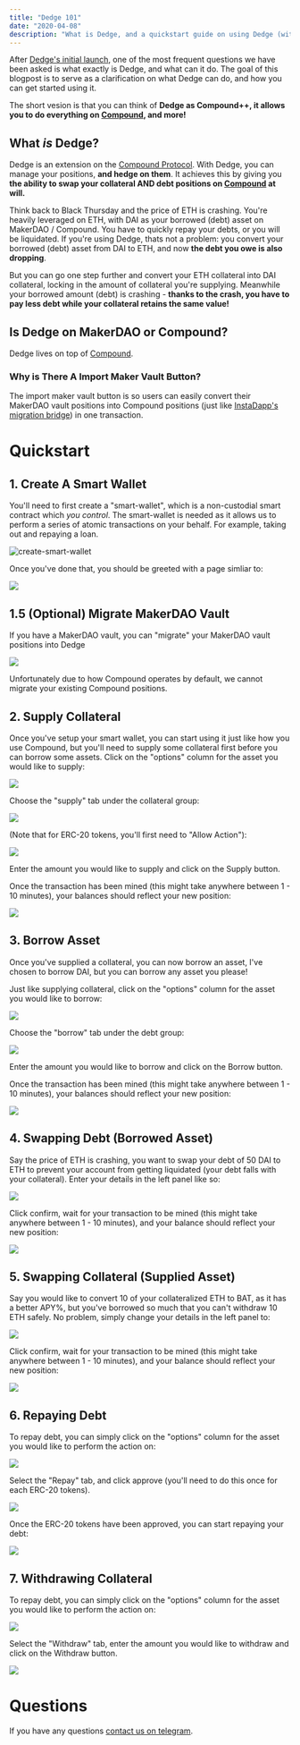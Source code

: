 ```yaml
---
title: "Dedge 101"
date: "2020-04-08"
description: "What is Dedge, and a quickstart guide on using Dedge (with pictures!)"
---
```


After [Dedge's initial launch](https://studydefi.com/introducing-dedge/), one of the most frequent questions we have been asked is what exactly is Dedge, and what can it do. The goal of this blogpost is to serve as a clarification on what Dedge can do, and how you can get started using it.

The short vesion is that you can think of __Dedge as Compound++, it allows you to do everything on [Compound](http://compound.finance/), and more!__

## What _is_ Dedge?

Dedge is an extension on the [Compound Protocol](http://compound.finance/). With Dedge, you can manage your positions, __and hedge on them__. It achieves this by giving you __the ability to swap your collateral AND debt positions on [Compound](http://compound.finance/) at will.__

Think back to Black Thursday and the price of ETH is crashing. You're heavily leveraged on ETH, with DAI as your borrowed (debt) asset on MakerDAO / Compound. You have to quickly repay your debts, or you will be liquidated. If you're using Dedge, thats not a problem: you convert your borrowed (debt) asset from DAI to ETH, and now __the debt you owe is also dropping__.

But you can go one step further and convert your ETH collateral into DAI collateral, locking in the amount of collateral you're supplying. Meanwhile your borrowed amount (debt) is crashing - __thanks to the crash, you have to pay less debt while your collateral retains the same value!__

## Is Dedge on MakerDAO or Compound?

Dedge lives on top of [Compound](http://compound.finance/).

### Why is There A Import Maker Vault Button?

The import maker vault button is so users can easily convert their MakerDAO vault positions into Compound positions (just like [InstaDapp's migration bridge](https://instadapp.io/bridge/)) in one transaction.

# Quickstart

## 1. Create A Smart Wallet

You'll need to first create a "smart-wallet", which is a non-custodial smart contract which _you control_. The smart-wallet is needed as it allows us to perform a series of atomic transactions on your behalf. For example, taking out and repaying a loan.

![create-smart-wallet](https://i.imgur.com/H1GNfas.png)

Once you've done that, you should be greeted with a page simliar to:

![](https://i.imgur.com/kKFTnkl.png)

## 1.5 (Optional) Migrate MakerDAO Vault

If you have a MakerDAO vault, you can "migrate" your MakerDAO vault positions into Dedge

![](https://i.imgur.com/E5w7Dsr.png)

Unfortunately due to how Compound operates by default, we cannot migrate your existing Compound positions.

## 2. Supply Collateral

Once you've setup your smart wallet, you can start using it just like how you use Compound, but you'll need to supply some collateral first before you can borrow some assets. Click on the "options" column for the asset you would like to supply:

![](https://i.imgur.com/ZZVEG1m.png)

Choose the "supply" tab under the collateral group:

![](https://i.imgur.com/woC8gED.png)

(Note that for ERC-20 tokens, you'll first need to "Allow Action"):

![](https://i.imgur.com/O6zuOWK.png)

Enter the amount you would like to supply and click on the Supply button.

Once the transaction has been mined (this might take anywhere between 1 - 10 minutes), your balances should reflect your new position:

![](https://i.imgur.com/v48bSmh.png)

## 3. Borrow Asset

Once you've supplied a collateral, you can now borrow an asset, I've chosen to borrow DAI, but you can borrow any asset you please!

Just like supplying collateral, click on the "options" column for the asset you would like to borrow:

![](https://i.imgur.com/ZZVEG1m.png)

Choose the "borrow" tab under the debt group:

![](https://i.imgur.com/SO09fzr.png)

Enter the amount you would like to borrow and click on the Borrow button.

Once the transaction has been mined (this might take anywhere between 1 - 10 minutes), your balances should reflect your new position:

![](https://i.imgur.com/bbG7vw5.png)

## 4. Swapping Debt (Borrowed Asset)

Say the price of ETH is crashing, you want to swap your debt of 50 DAI to ETH to prevent your account from getting liquidated (your debt falls with your collateral). Enter your details in the left panel like so:

![](https://i.imgur.com/CC1Jr67.png)

Click confirm, wait for your transaction to be mined (this might take anywhere between 1 - 10 minutes), and your balance should reflect your new position:

![](https://i.imgur.com/u07sqnH.png)

## 5. Swapping Collateral (Supplied Asset)

Say you would like to convert 10 of your collateralized ETH to BAT, as it has a better APY%, but you've borrowed so much that you can't withdraw 10 ETH safely. No problem, simply change your details in the left panel to:

![](https://i.imgur.com/SrihcZy.png)

Click confirm, wait for your transaction to be mined (this might take anywhere between 1 - 10 minutes), and your balance should reflect your new position:

![](https://i.imgur.com/lwz5Gif.png)


## 6. Repaying Debt 

To repay debt, you can simply click on the "options" column for the asset you would like to perform the action on:

![](https://i.imgur.com/ZZVEG1m.png)

Select the "Repay" tab, and click approve (you'll need to do this once for each ERC-20 tokens).

![](https://i.imgur.com/CjVKIWW.png)

Once the ERC-20 tokens have been approved, you can start repaying your debt:

![](https://i.imgur.com/jfhFOk5.png)

## 7. Withdrawing Collateral

To repay debt, you can simply click on the "options" column for the asset you would like to perform the action on:

![](https://i.imgur.com/ZZVEG1m.png)

Select the "Withdraw" tab, enter the amount you would like to withdraw and click on the Withdraw button.

![](https://i.imgur.com/jfhFOk5.png)

# Questions

If you have any questions [contact us on telegram](https://t.me/dedgeexchange).